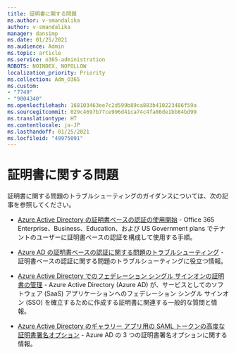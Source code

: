 ```yaml
---
title: 証明書に関する問題
ms.author: v-smandalika
author: v-smandalika
manager: dansimp
ms.date: 01/25/2021
ms.audience: Admin
ms.topic: article
ms.service: o365-administration
ROBOTS: NOINDEX, NOFOLLOW
localization_priority: Priority
ms.collection: Adm_O365
ms.custom:
- "7749"
- "9004340"
ms.openlocfilehash: 168103463ee7c2d599b89ca883b410223486f59a
ms.sourcegitcommit: 029c4697b77ce996d41ca74c4fa86de1bb84bd99
ms.translationtype: HT
ms.contentlocale: ja-JP
ms.lasthandoff: 01/25/2021
ms.locfileid: "49975091"
---
```

# <a name="issues-with-certificates"></a>証明書に関する問題

証明書に関する問題のトラブルシューティングのガイダンスについては、次の記事を参照してください。

- [Azure Active Directory の証明書ベースの認証の使用開始](https://docs.microsoft.com/azure/active-directory/authentication/active-directory-certificate-based-authentication-get-started)  - Office 365 Enterprise、Business、Education、および US Government plans でテナントのユーザーに証明書ベースの認証を構成して使用する手順。

- [Azure AD の証明書ベースの認証に関する問題のトラブルシューティング](https://docs.microsoft.com/troubleshoot/azure/active-directory/certificate-based-authenticate-issue)  - 証明書ベースの認証に関する問題のトラブルシューティングに役立つ情報。

- [Azure Active Directory でのフェデレーション シングル サインオンの証明書の管理](https://docs.microsoft.com/azure/active-directory/manage-apps/manage-certificates-for-federated-single-sign-on)  - Azure Active Directory (Azure AD) が、サービスとしてのソフトウェア (SaaS) アプリケーションへのフェデレーション シングル サインオン (SSO) を確立するために作成する証明書に関連する一般的な質問と情報。

- [Azure Active Directory のギャラリー アプリ用の SAML トークンの高度な証明書署名オプション](https://docs.microsoft.com/azure/active-directory/manage-apps/certificate-signing-options)  - Azure AD の 3 つの証明書署名オプションに関する情報。
